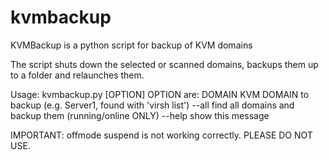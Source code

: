 # kvmbackup
KVMBackup is a python script for backup of KVM domains

The script shuts down the selected or scanned domains, backups them up to a folder and relaunches them.

Usage: kvmbackup.py [OPTION]
OPTION are:
    DOMAIN      KVM DOMAIN to backup (e.g. Server1, found with 'virsh list')
    --all       find all domains and backup them (running/online ONLY)
    --help      show this message

IMPORTANT:
offmode suspend is not working correctly. PLEASE DO NOT USE.
